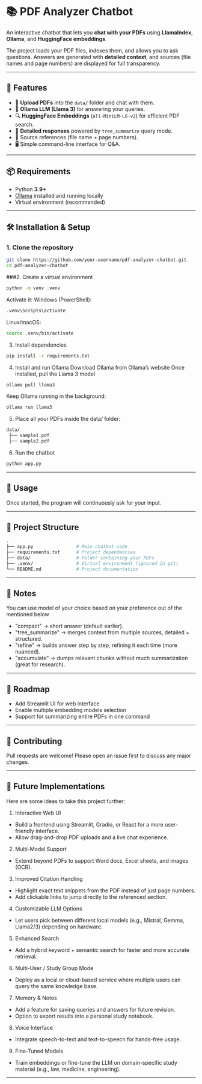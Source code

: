 # 📚 PDF Analyzer Chatbot

An interactive chatbot that lets you **chat with your PDFs** using **LlamaIndex**, **Ollama**, and **HuggingFace embeddings**.  

The project loads your PDF files, indexes them, and allows you to ask questions. Answers are generated with **detailed context**, and sources (file names and page numbers) are displayed for full transparency.  

---

## 🚀 Features
- 📂 **Upload PDFs** into the `data/` folder and chat with them.  
- 🤖 **Ollama LLM (Llama 3)** for answering your queries.  
- 🔍 **HuggingFace Embeddings** (`all-MiniLM-L6-v2`) for efficient PDF search.  
- 📖 **Detailed responses** powered by `tree_summarize` query mode.  
- 📝 Source references (file name + page numbers).  
- 🖥️ Simple command-line interface for Q&A.  

---

## 📦 Requirements
- Python **3.9+**
- [Ollama](https://ollama.com/) installed and running locally  
- Virtual environment (recommended)

---

## 🛠️ Installation & Setup

### 1. Clone the repository
```bash
git clone https://github.com/your-username/pdf-analyzer-chatbot.git
cd pdf-analyzer-chatbot
```
###2. Create a virtual environment
```bash
python -m venv .venv
```
Activate it:
Windows (PowerShell):
```bash
.venv\Scripts\activate
```
Linux/macOS:
```bash
source .venv/bin/activate
```

3. Install dependencies
```bash
pip install -r requirements.txt
```

4. Install and run Ollama
Download Ollama from Ollama’s website
Once installed, pull the Llama 3 model
```bash
ollama pull llama3
```
Keep Ollama running in the background:
```bash
ollama run llama3
```

5. Place all your PDFs inside the data/ folder:
```bash
data/
 ├── sample1.pdf
 ├── sample2.pdf
```

6. Run the chatbot
```bash
python app.py
```

---

## 📖 Usage
Once started, the program will continuously ask for your input.

---

## 📑 Project Structure
```bash
.
├── app.py                # Main chatbot code
├── requirements.txt      # Project dependencies
├── data/                 # Folder containing your PDFs
├── .venv/                # Virtual environment (ignored in git)
└── README.md             # Project documentation
```

---

## 📝 Notes
You can use model of your choice based on your preference out of the mentioned below
  - "compact" → short answer (default earlier).
  - "tree_summarize" → merges context from multiple sources, detailed + structured.
  - "refine" → builds answer step by step, refining it each time (more nuanced).
  - "accumulate" → dumps relevant chunks without much summarization (great for research).

---

## 📌 Roadmap
- Add Streamlit UI for web interface
- Enable multiple embedding models selection
- Support for summarizing entire PDFs in one command

---

## 🤝 Contributing
Pull requests are welcome! Please open an issue first to discuss any major changes.

---

## 🚀 Future Implementations
Here are some ideas to take this project further:
1. Interactive Web UI
  - Build a frontend using Streamlit, Gradio, or React for a more user-friendly interface.
  - Allow drag-and-drop PDF uploads and a live chat experience.

2. Multi-Modal Support
  - Extend beyond PDFs to support Word docs, Excel sheets, and images (OCR).

3. Improved Citation Handling
  - Highlight exact text snippets from the PDF instead of just page numbers.
  - Add clickable links to jump directly to the referenced section.

4. Customizable LLM Options
  - Let users pick between different local models (e.g., Mistral, Gemma, Llama2/3) depending on hardware.

5. Enhanced Search
  - Add a hybrid keyword + semantic search for faster and more accurate retrieval.

6. Multi-User / Study Group Mode
  - Deploy as a local or cloud-based service where multiple users can query the same knowledge base.

7. Memory & Notes
  - Add a feature for saving queries and answers for future revision.
  - Option to export results into a personal study notebook.

8. Voice Interface
  - Integrate speech-to-text and text-to-speech for hands-free usage.

9. Fine-Tuned Models
  - Train embeddings or fine-tune the LLM on domain-specific study material (e.g., law, medicine, engineering).

---
